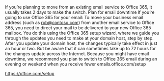 If you’re planning to move from an existing email service to Office 365, it usually takes 2 days to make the switch.
Plan for email downtime
If you’re going to use Office 365 for your email:
To move your business email address (such as rob@contoso.com) from another email service to Office 365, you need to direct your mail to be delivered to your new Office 365 mailbox. You do this using the Office 365 setup wizard, where we guide you through the updates you need to make at your domain host, step by step.
After you update your domain host, the changes typically take effect in just an hour or two. But be aware that it can sometimes take up to 72 hours for the changes update across the Internet.
Because you might have email downtime, we recommend you plan to switch to Office 365 email during an evening or weekend when you receive fewer emails.office.com/setup

https://office.com/setup

